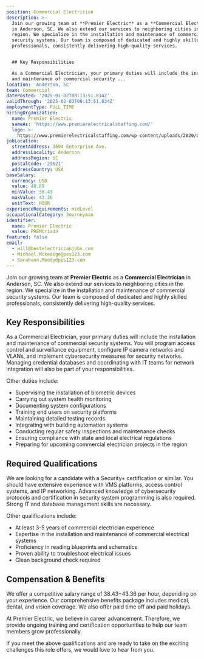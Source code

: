 ```yaml
---
position: Commercial Electrician
description: >-
  Join our growing team at **Premier Electric** as a **Commercial Electrician**
  in Anderson, SC. We also extend our services to neighboring cities in the
  region. We specialize in the installation and maintenance of commercial
  security systems. Our team is composed of dedicated and highly skilled
  professionals, consistently delivering high-quality services.


  ## Key Responsibilities

  As a Commercial Electrician, your primary duties will include the installation
  and maintenance of commercial security ...
location: 'Anderson, SC'
team: Commercial
datePosted: '2025-01-02T08:13:51.834Z'
validThrough: '2025-02-03T08:13:51.834Z'
employmentType: FULL_TIME
hiringOrganization:
  name: Premier Electric
  sameAs: 'https://www.premierelectricalstaffing.com/'
  logo: >-
    https://www.premierelectricalstaffing.com/wp-content/uploads/2020/05/Premier-Electrical-Staffing-logo.png
jobLocation:
  streetAddress: 3694 Enterprise Ave.
  addressLocality: Anderson
  addressRegion: SC
  postalCode: '29621'
  addressCountry: USA
baseSalary:
  currency: USD
  value: 40.89
  minValue: 38.43
  maxValue: 43.36
  unitText: HOUR
experienceRequirements: midLevel
occupationalCategory: Journeyman
identifier:
  name: Premier Electric
  value: PREMtrixdn
featured: false
email:
  - will@bestelectricianjobs.com
  - Michael.Mckeaige@pes123.com
  - Sarahann.Moody@pes123.com
---
```




Join our growing team at **Premier Electric** as a **Commercial Electrician** in Anderson, SC. We also extend our services to neighboring cities in the region. We specialize in the installation and maintenance of commercial security systems. Our team is composed of dedicated and highly skilled professionals, consistently delivering high-quality services.

## Key Responsibilities
As a Commercial Electrician, your primary duties will include the installation and maintenance of commercial security systems. You will program access control and surveillance equipment, configure IP camera networks and VLANs, and implement cybersecurity measures for security networks. Managing credential databases and coordinating with IT teams for network integration will also be part of your responsibilities. 

Other duties include:
- Supervising the installation of biometric devices
- Carrying out system health monitoring 
- Documenting system configurations 
- Training end users on security platforms
- Maintaining detailed testing records 
- Integrating with building automation systems
- Conducting regular safety inspections and maintenance checks 
- Ensuring compliance with state and local electrical regulations
- Preparing for upcoming commercial electrician projects in the region 

## Required Qualifications
We are looking for a candidate with a Security+ certification or similar. You should have extensive experience with VMS platforms, access control systems, and IP networking. Advanced knowledge of cybersecurity protocols and certification in security system programming is also required. Strong IT and database management skills are necessary. 

Other qualifications include:
- At least 3-5 years of commercial electrician experience
- Expertise in the installation and maintenance of commercial electrical systems
- Proficiency in reading blueprints and schematics
- Proven ability to troubleshoot electrical issues
- Clean background check required

## Compensation & Benefits
We offer a competitive salary range of $38.43-$43.36 per hour, depending on your experience. Our comprehensive benefits package includes medical, dental, and vision coverage. We also offer paid time off and paid holidays. 

At Premier Electric, we believe in career advancement. Therefore, we provide ongoing training and certification opportunities to help our team members grow professionally. 

If you meet the above qualifications and are ready to take on the exciting challenges this role offers, we would love to hear from you.

